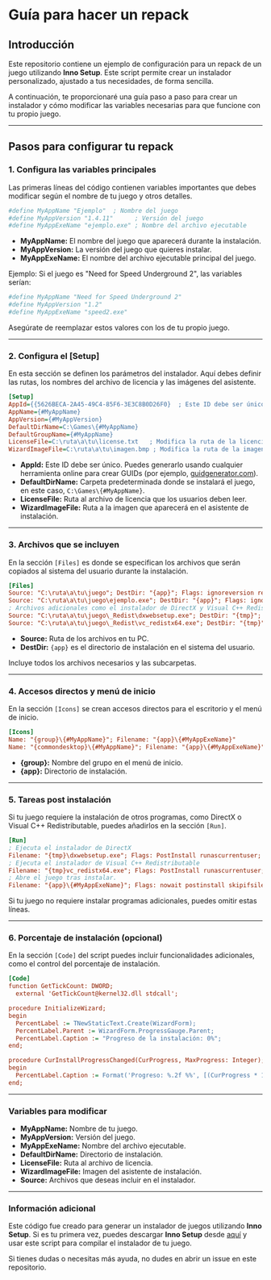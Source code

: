 
# Guía para hacer un repack

## Introducción
Este repositorio contiene un ejemplo de configuración para un repack de un juego utilizando **Inno Setup**. Este script permite crear un instalador personalizado, ajustado a tus necesidades, de forma sencilla.

A continuación, te proporcionaré una guía paso a paso para crear un instalador y cómo modificar las variables necesarias para que funcione con tu propio juego.

---

## Pasos para configurar tu repack

### **1. Configura las variables principales**
Las primeras líneas del código contienen variables importantes que debes modificar según el nombre de tu juego y otros detalles.

```ini
#define MyAppName "Ejemplo"  ; Nombre del juego
#define MyAppVersion "1.4.11"      ; Versión del juego
#define MyAppExeName "ejemplo.exe" ; Nombre del archivo ejecutable
```

- **MyAppName:** El nombre del juego que aparecerá durante la instalación.  
- **MyAppVersion:** La versión del juego que quieres instalar.  
- **MyAppExeName:** El nombre del archivo ejecutable principal del juego.  

Ejemplo: Si el juego es "Need for Speed Underground 2", las variables serían:  

```ini
#define MyAppName "Need for Speed Underground 2"
#define MyAppVersion "1.2"
#define MyAppExeName "speed2.exe"
```

Asegúrate de reemplazar estos valores con los de tu propio juego.

---

### **2. Configura el [Setup]**
En esta sección se definen los parámetros del instalador. Aquí debes definir las rutas, los nombres del archivo de licencia y las imágenes del asistente.

```ini
[Setup]
AppId={{5626BECA-2A45-49C4-85F6-3E3C8B0D26F0}  ; Este ID debe ser único
AppName={#MyAppName}
AppVersion={#MyAppVersion}
DefaultDirName=C:\Games\{#MyAppName}
DefaultGroupName={#MyAppName}
LicenseFile=C:\ruta\a\tu\license.txt   ; Modifica la ruta de la licencia
WizardImageFile=C:\ruta\a\tu\imagen.bmp ; Modifica la ruta de la imagen
```

- **AppId:** Este ID debe ser único. Puedes generarlo usando cualquier herramienta online para crear GUIDs (por ejemplo, [guidgenerator.com](https://guidgenerator.com)).  
- **DefaultDirName:** Carpeta predeterminada donde se instalará el juego, en este caso, `C:\Games\{#MyAppName}`.  
- **LicenseFile:** Ruta al archivo de licencia que los usuarios deben leer.  
- **WizardImageFile:** Ruta a la imagen que aparecerá en el asistente de instalación.  

---

### **3. Archivos que se incluyen**
En la sección `[Files]` es donde se especifican los archivos que serán copiados al sistema del usuario durante la instalación.

```ini
[Files]
Source: "C:\ruta\a\tu\juego"; DestDir: "{app}"; Flags: ignoreversion recursesubdirs createallsubdirs
Source: "C:\ruta\a\tu\juego\ejemplo.exe"; DestDir: "{app}"; Flags: ignoreversion
; Archivos adicionales como el instalador de DirectX y Visual C++ Redistributable
Source: "C:\ruta\a\tu\juego\_Redist\dxwebsetup.exe"; DestDir: "{tmp}"; Flags: deleteafterinstall
Source: "C:\ruta\a\tu\juego\_Redist\vc_redistx64.exe"; DestDir: "{tmp}"; Flags: deleteafterinstall
```

- **Source:** Ruta de los archivos en tu PC.  
- **DestDir:** `{app}` es el directorio de instalación en el sistema del usuario.  

Incluye todos los archivos necesarios y las subcarpetas.  

---

### **4. Accesos directos y menú de inicio**
En la sección `[Icons]` se crean accesos directos para el escritorio y el menú de inicio.

```ini
[Icons]
Name: "{group}\{#MyAppName}"; Filename: "{app}\{#MyAppExeName}"
Name: "{commondesktop}\{#MyAppName}"; Filename: "{app}\{#MyAppExeName}"; Tasks: desktopicon
```

- **{group}:** Nombre del grupo en el menú de inicio.  
- **{app}:** Directorio de instalación.  

---

### **5. Tareas post instalación**
Si tu juego requiere la instalación de otros programas, como DirectX o Visual C++ Redistributable, puedes añadirlos en la sección `[Run]`.

```ini
[Run]
; Ejecuta el instalador de DirectX
Filename: "{tmp}\dxwebsetup.exe"; Flags: PostInstall runascurrentuser; Description: "Instalar DirectX"
; Ejecuta el instalador de Visual C++ Redistributable
Filename: "{tmp}vc_redistx64.exe"; Flags: PostInstall runascurrentuser; Description: "Instalar Visual C++ Redistributable"
; Abre el juego tras instalar.
Filename: "{app}\{#MyAppExeName}"; Flags: nowait postinstall skipifsilent; Description: "{cm:LaunchProgram,{#StringChange(MyAppName, '&', '&&')}}"
```

Si tu juego no requiere instalar programas adicionales, puedes omitir estas líneas.

---

### **6. Porcentaje de instalación (opcional)**
En la sección `[Code]` del script puedes incluir funcionalidades adicionales, como el control del porcentaje de instalación.

```ini
[Code]
function GetTickCount: DWORD;
  external 'GetTickCount@kernel32.dll stdcall';

procedure InitializeWizard;
begin
  PercentLabel := TNewStaticText.Create(WizardForm);
  PercentLabel.Parent := WizardForm.ProgressGauge.Parent;
  PercentLabel.Caption := "Progreso de la instalación: 0%";
end;

procedure CurInstallProgressChanged(CurProgress, MaxProgress: Integer);
begin
  PercentLabel.Caption := Format('Progreso: %.2f %%', [(CurProgress * 100.0) / MaxProgress]);
end;
```

---

### **Variables para modificar**
- **MyAppName:** Nombre de tu juego.  
- **MyAppVersion:** Versión del juego.  
- **MyAppExeName:** Nombre del archivo ejecutable.  
- **DefaultDirName:** Directorio de instalación.  
- **LicenseFile:** Ruta al archivo de licencia.  
- **WizardImageFile:** Imagen del asistente de instalación.  
- **Source:** Archivos que deseas incluir en el instalador.  

---

### **Información adicional**
Este código fue creado para generar un instalador de juegos utilizando **Inno Setup**. Si es tu primera vez, puedes descargar **Inno Setup** desde [aquí](https://jrsoftware.org/isinfo.php) y usar este script para compilar el instalador de tu juego.

Si tienes dudas o necesitas más ayuda, no dudes en abrir un issue en este repositorio.
